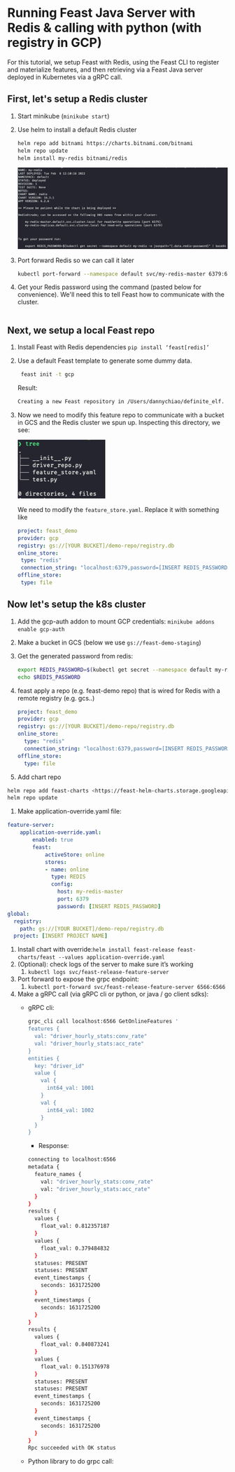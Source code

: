 
# Running Feast Java Server with Redis & calling with python (with registry in GCP)

For this tutorial, we setup Feast with Redis, using the Feast CLI to register and materialize features, and then retrieving via a Feast Java server deployed in Kubernetes via a gRPC call.


## First, let's setup a Redis cluster
1.  Start minikube (`minikube start`)
2.  Use helm to install a default Redis cluster
    ```bash
    helm repo add bitnami https://charts.bitnami.com/bitnami 
    helm repo update 
    helm install my-redis bitnami/redis
    ```
    ![](redis-screenshot.png)
3. Port forward Redis so we can call it later
    
    ```bash
    kubectl port-forward --namespace default svc/my-redis-master 6379:6379
    
    ```
4. Get your Redis password using the command (pasted below for convenience). We'll need this to tell Feast how to communicate with the cluster.

```bash
```

## Next, we setup a local Feast repo
1. Install Feast with Redis dependencies `pip install ‘feast[redis]’`    
2. Use a default Feast template to generate some dummy data. 
   ```bash
    feast init -t gcp
   ```
   Result:
   ```bash
   Creating a new Feast repository in /Users/dannychiao/definite_elf.
   ```
3. Now we need to modify this feature repo to communicate with a bucket in GCS and the Redis cluster we spun up. Inspecting this directory, we see:

    <img src="tree.png" width="200" />

    We need to modify the `feature_store.yaml`. Replace it with something like

     ```yaml
    project: feast_demo
    provider: gcp
    registry: gs://[YOUR BUCKET]/demo-repo/registry.db 
    online_store:
      type: "redis"
      connection_string: "localhost:6379,password=[INSERT REDIS_PASSWORD]"
    offline_store:
      type: file
    
    ```

## Now let's setup the k8s cluster
1.  Add the gcp-auth addon to mount GCP credentials:
    `minikube addons enable gcp-auth`
2.  Make a bucket in GCS (below we use `gs://feast-demo-staging`)
7.  Get the generated password from redis:
    
    ```bash
    export REDIS_PASSWORD=$(kubectl get secret --namespace default my-redis -o jsonpath="{.data.redis-password}" | base64 --decode)
    echo $REDIS_PASSWORD
    
    ```
    
8.  feast apply a repo (e.g. feast-demo repo) that is wired for Redis with a remote registry (e.g. gcs..)
    
    ```yaml
    project: feast_demo
    provider: gcp
    registry: gs://[YOUR BUCKET]/demo-repo/registry.db 
    online_store:
      type: "redis"
      connection_string: "localhost:6379,password=[INSERT REDIS_PASSWORD]"
    offline_store:
      type: file
    
    ```
    
9.  Add chart repo
    

```bash
helm repo add feast-charts <https://feast-helm-charts.storage.googleapis.com>
helm repo update

```

1.  Make application-override.yaml file:

```yaml
feature-server:
    application-override.yaml:
        enabled: true
        feast:
            activeStore: online
            stores:
            - name: online
              type: REDIS
              config:
                host: my-redis-master
                port: 6379
                password: [INSERT REDIS_PASSWORD]
global:
  registry:
    path: gs://[YOUR BUCKET]/demo-repo/registry.db
  project: [INSERT PROJECT NAME]

```

1.  Install chart with override:`helm install feast-release feast-charts/feast --values application-override.yaml`
2.  (Optional): check logs of the server to make sure it’s working
    1.  `kubectl logs svc/feast-release-feature-server`
3.  Port forward to expose the grpc endpoint:
    1.  `kubectl port-forward svc/feast-release-feature-server 6566:6566`
4.  Make a gRPC call (via gRPC cli or python, or java / go client sdks):
    -   gRPC cli:
        
        ```bash
        grpc_cli call localhost:6566 GetOnlineFeatures '
        features {
          val: "driver_hourly_stats:conv_rate"
          val: "driver_hourly_stats:acc_rate"
        }
        entities {
          key: "driver_id"
          value {
            val {
              int64_val: 1001
            }
            val {
              int64_val: 1002
            }
          }
        }
        
        ```
        
        -   Response:
        
        ```bash
        connecting to localhost:6566
        metadata {
          feature_names {
            val: "driver_hourly_stats:conv_rate"
            val: "driver_hourly_stats:acc_rate"
          }
        }
        results {
          values {
            float_val: 0.812357187
          }
          values {
            float_val: 0.379484832
          }
          statuses: PRESENT
          statuses: PRESENT
          event_timestamps {
            seconds: 1631725200
          }
          event_timestamps {
            seconds: 1631725200
          }
        }
        results {
          values {
            float_val: 0.840873241
          }
          values {
            float_val: 0.151376978
          }
          statuses: PRESENT
          statuses: PRESENT
          event_timestamps {
            seconds: 1631725200
          }
          event_timestamps {
            seconds: 1631725200
          }
        }
        Rpc succeeded with OK status
        
        ```
        
    -   Python library to do grpc call: